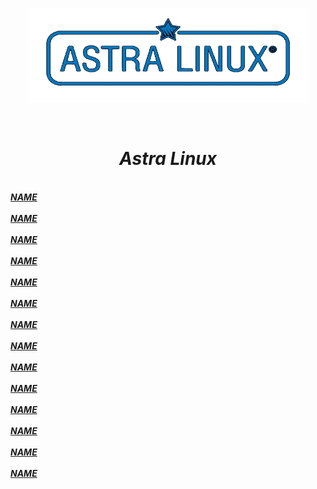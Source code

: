  <br/>
<p align="center">
<img src="./Temp/Astra.png" width="450" height="150"/>
</p><br/>
<h1 align="Center"><i>Astra Linux</i></h1>
 <br/>
<i> <a href="URL"><b>NAME</b></a><br/><i/>
 <br/>
<i> <a href="URL"><b>NAME</b></a><br/><i/>
 <br/>
<i> <a href="URL"><b>NAME</b></a><br/><i/>
 <br/>
<i> <a href="URL"><b>NAME</b></a><br/><i/>
 <br/>
<i> <a href="URL"><b>NAME</b></a><br/><i/>
  <br/>
<i> <a href="URL"><b>NAME</b></a><br/><i/>
  <br/>
<i> <a href="URL"><b>NAME</b></a><br/><i/>
  <br/>
<i> <a href="URL"><b>NAME</b></a><br/><i/>
  <br/>
<i> <a href="URL"><b>NAME</b></a><br/><i/>
  <br/>
<i> <a href="URL"><b>NAME</b></a><br/><i/>
  <br/>
<i> <a href="URL"><b>NAME</b></a><br/><i/>
  <br/>
<i> <a href="URL"><b>NAME</b></a><br/><i/>
  <br/>
<i> <a href="URL"><b>NAME</b></a><br/><i/>
  <br/>
<i> <a href="URL"><b>NAME</b></a><br/><i/>
